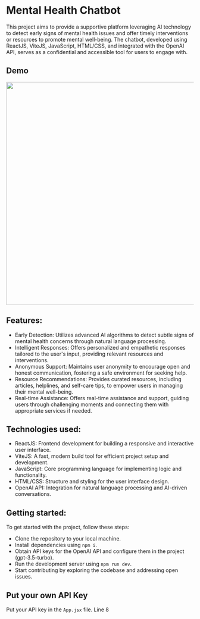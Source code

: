 # Mental Health Chatbot 
This project aims to provide a supportive platform leveraging AI technology to detect early signs of mental health issues and offer timely interventions or resources to promote mental well-being. The chatbot, developed using ReactJS, ViteJS, JavaScript, HTML/CSS, and integrated with the OpenAI API, serves as a confidential and accessible tool for users to engage with.

## Demo
<img src="https://github.com/ZeinMukhanov/demo/blob/main/Mental_Health_Bot_demo.gif" width="600" height="600"/>

## Features:
- Early Detection: Utilizes advanced AI algorithms to detect subtle signs of mental health concerns through natural language processing.
- Intelligent Responses: Offers personalized and empathetic responses tailored to the user's input, providing relevant resources and interventions.
- Anonymous Support: Maintains user anonymity to encourage open and honest communication, fostering a safe environment for seeking help.
- Resource Recommendations: Provides curated resources, including articles, helplines, and self-care tips, to empower users in managing their mental well-being.
- Real-time Assistance: Offers real-time assistance and support, guiding users through challenging moments and connecting them with appropriate services if needed.

## Technologies used:
- ReactJS: Frontend development for building a responsive and interactive user interface.
- ViteJS: A fast, modern build tool for efficient project setup and development.
- JavaScript: Core programming language for implementing logic and functionality.
- HTML/CSS: Structure and styling for the user interface design.
- OpenAI API: Integration for natural language processing and AI-driven conversations.

## Getting started:
To get started with the project, follow these steps:

- Clone the repository to your local machine.
- Install dependencies using ```npm i```.
- Obtain API keys for the OpenAI API and configure them in the project (gpt-3.5-turbo).
- Run the development server using ```npm run dev```.
- Start contributing by exploring the codebase and addressing open issues.

## Put your own API Key
Put your API key in the ```App.jsx``` file. Line 8


